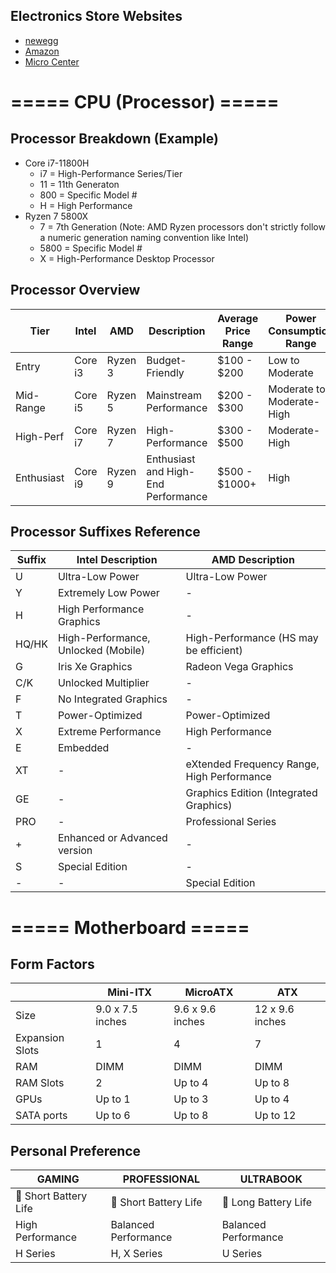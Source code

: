 ## Electronics Store Websites
* [newegg](https://www.newegg.com/)
* [Amazon](https://www.amazon.com/gp/browse.html?node=172282)
* [Micro Center](https://www.microcenter.com/)

# ===== CPU (Processor) =====

## Processor Breakdown (Example)
* Core i7-11800H
  * i7 = High-Performance Series/Tier
  * 11 = 11th Generaton
  * 800 = Specific Model #
  * H = High Performance
* Ryzen 7 5800X
  * 7 = 7th Generation (Note: AMD Ryzen processors don't strictly follow a numeric generation naming convention like Intel)
  * 5800 = Specific Model #
  * X = High-Performance Desktop Processor

## Processor Overview
| Tier     | Intel          | AMD             | Description                               | Average Price Range      | Power Consumption Range  |
|----------|----------------|-----------------|-------------------------------------------|--------------------------|--------------------------|
| Entry    | Core i3         | Ryzen 3         | Budget-Friendly                           | $100 - $200              | Low to Moderate          |
| Mid-Range| Core i5         | Ryzen 5         | Mainstream Performance                    | $200 - $300              | Moderate to Moderate-High|
| High-Perf| Core i7         | Ryzen 7         | High-Performance                          | $300 - $500              | Moderate-High            |
| Enthusiast| Core i9        | Ryzen 9         | Enthusiast and High-End Performance       | $500 - $1000+            | High                     |

## Processor Suffixes Reference
| Suffix  | Intel Description                                     | AMD Description                                      |
|---------|-------------------------------------------------------|-------------------------------------------------------|
| U       | Ultra-Low Power                                       | Ultra-Low Power                                       |
| Y       | Extremely Low Power                                   | -                                                     |
| H       | High Performance Graphics                             | -                                                     |
| HQ/HK   | High-Performance, Unlocked (Mobile)                   | High-Performance (HS may be efficient)                 |
| G       | Iris Xe Graphics                                      | Radeon Vega Graphics                                  |
| C/K     | Unlocked Multiplier                                   | -                                                     |
| F       | No Integrated Graphics                                | -                                                     |
| T       | Power-Optimized                                       | Power-Optimized                                       |
| X       | Extreme Performance                                   | High Performance                                      |
| E       | Embedded                                              | -                                                     |
| XT      | -                                                     | eXtended Frequency Range, High Performance            |
| GE      | -                                                     | Graphics Edition (Integrated Graphics)                |
| PRO     | -                                                     | Professional Series                                   |
| +       | Enhanced or Advanced version                          | -                                                     |
| S       | Special Edition                                       | -                                                     |
| -       | -                                                     | Special Edition                                       |

# ===== Motherboard =====

## Form Factors
|  | Mini-ITX | MicroATX | ATX |
|-|-|-|-|
| Size | 9.0 x 7.5 inches | 9.6 x 9.6 inches | 12 x 9.6 inches |
| Expansion Slots | 1 | 4 | 7 |
| RAM | DIMM | DIMM | DIMM |
| RAM Slots | 2 | Up to 4 | Up to 8 |
| GPUs | Up to 1 | Up to 3 | Up to 4 |
| SATA ports | Up to 6 | Up to 8 | Up to 12 |






## Personal Preference
| GAMING | PROFESSIONAL | ULTRABOOK |
|-|-|-|
| 🪫 Short Battery Life | 🪫 Short Battery Life | 🔋 Long Battery Life |
| High Performance | Balanced Performance | Balanced Performance |
| H Series | H, X Series | U Series |
